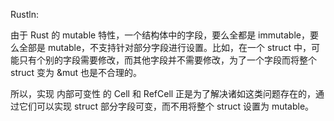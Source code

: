 Rustln:

由于 Rust 的 mutable 特性，一个结构体中的字段，要么全都是 immutable，要么全部是 mutable，不支持针对部分字段进行设置。比如，在一个 struct 中，可能只有个别的字段需要修改，而其他字段并不需要修改，为了一个字段而将整个 struct 变为 &mut 也是不合理的。

所以，实现 内部可变性 的 Cell 和 RefCell 正是为了解决诸如这类问题存在的，通过它们可以实现 struct 部分字段可变，而不用将整个 struct 设置为 mutable。

